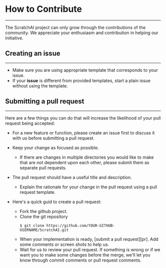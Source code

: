 # How to Contribute

---

The ScratchAI project can only grow through the contributions of the community. We appreciate your enthusiasm and contribution in helping our initiative.


## Creating an issue

---
* Make sure you are using appropriate template that corresponds to your issue. 
* If your **issue** is different from provided templates, start a plain issue without using the template.


## Submitting a pull request

---
Here are a few things you can do that will increase the likelihood of your pull request being accepted:

* For a new feature or function, please create an issue first to discuss it with us before submitting a pull request.
* Keep your change as focused as possible.
  * If there are changes in multiple directories you would like to make that are not dependent upon each other, please submit them as separate pull requests.
* The pull request should have a useful title and description.
  * Explain the rationale for your change in the pull request using a pull request template.
  
* Here's a quick guid to create a pull request:
  * Fork the github project.
  * Clone the git repository 
    ``` (bash)
    $ git clone https://github.com/YOUR-GITHUB-USERNAME/ScratchAI.git
    ```
  * When your implementation is ready, [submit a pull request][pr]. Add some comments or screen shots to help us.
  * Wait for us to review your pull request. If something is wrong or if we want you to make some changes before the merge, we'll let you know through commit comments or pull request comments.
